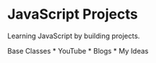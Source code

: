# JavaScript Projects

Learning JavaScript by building projects.


Base Classes
    * YouTube
    * Blogs
    * My Ideas

